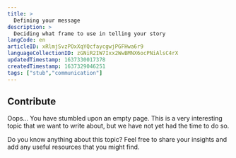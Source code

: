 ```yaml
---
title: >
  Defining your message
description: >
  Deciding what frame to use in telling your story
langCode: en
articleID: xRlmjSvzPOxXqYQcfaycgwjPGFHwa6r9
languageCollectionID: zGNiR2IW7Ixx2WwBMNX6ocPNiAlsC4rX
updatedTimestamp: 1637330017378
createdTimestamp: 1637329046251
tags: ["stub","communication"]
---
```


## **Contribute**

Oops… You have stumbled upon an empty page. This is a very interesting topic that we want to write about, but we have not yet had the time to do so.

Do you know anything about this topic? Feel free to share your insights and add any useful resources that you might find.